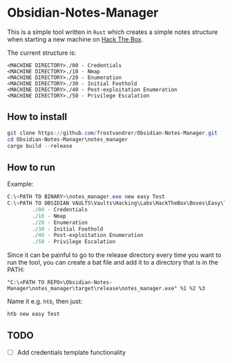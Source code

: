 # Obsidian-Notes-Manager

This is a simple tool written in `Rust` which creates a simple notes structure when starting a new machine on [Hack The Box](https://www.hackthebox.com/).

The current structure is:

```
<MACHINE DIRECTORY>./00 - Credentials
<MACHINE DIRECTORY>./10 - Nmap
<MACHINE DIRECTORY>./20 - Enumeration
<MACHINE DIRECTORY>./30 - Initial Foothold
<MACHINE DIRECTORY>./40 - Post-exploitation Enumeration
<MACHINE DIRECTORY>./50 - Privilege Escalation
```

## How to install

```powershell
git clone https://github.com/frostvandrer/Obsidian-Notes-Manager.git
cd Obsidian-Notes-Manager\notes_manager
cargo build --release
```

## How to run

Example:

```powershell
C:\<PATH TO BINARY>\notes_manager.exe new easy Test
C:\<PATH TO OBSIDIAN VAULTS\Vaults\Hacking\Labs\HackTheBox\Boxes\Easy\Test
        ./00 - Credentials
        ./10 - Nmap
        ./20 - Enumeration
        ./30 - Initial Foothold
        ./40 - Post-exploitation Enumeration
        ./50 - Privilege Escalation
```

Since it can be painful to go to the release directory every time you want to run the tool, you can create a bat file and add it to a directory that is in the PATH:

```batch
"C:\<PATH TO REPO>\Obsidian-Notes-Manager\notes_manager\target\release\notes_manager.exe" %1 %2 %3
```

Name it e.g. `htb`, then just:

```powershell
htb new easy Test
```

## TODO

- [ ] Add credentials template functionality